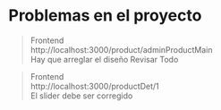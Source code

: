 # Problemas en el proyecto
> Frontend\
> http://localhost:3000/product/adminProductMain <br />
> Hay que arreglar el diseño
> Revisar Todo

> Frontend\
> http://localhost:3000/productDet/1 <br />
> El slider debe ser corregido

